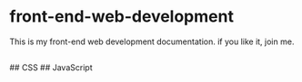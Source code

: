 # front-end-web-development
This is my front-end web development documentation. if you like it, join me.

<h2><a href="https://github.com/mihirchakma/front-end-developer/tree/html"></a></h2>
## CSS
## JavaScript

